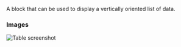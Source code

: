 A block that can be used to display a vertically oriented list of data.

### Images

![Table screenshot](https://gitlab.com/appsemble/appsemble/-/raw/0.22.2/config/assets/list.png)

